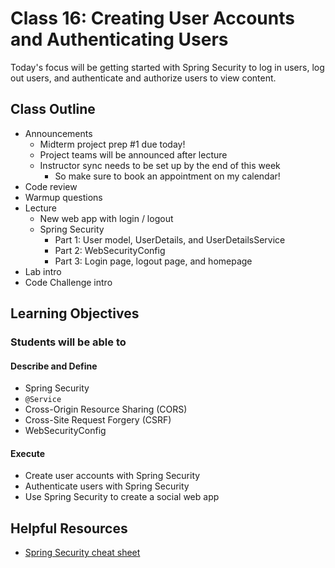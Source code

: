 # Class 16: Creating User Accounts and Authenticating Users

Today's focus will be getting started with Spring Security to log in users, log out users, and authenticate and authorize users to view content.

## Class Outline

- Announcements
  - Midterm project prep #1 due today!
  - Project teams will be announced after lecture
  - Instructor sync needs to be set up by the end of this week
    - So make sure to book an appointment on my calendar!
- Code review
- Warmup questions
- Lecture
  - New web app with login / logout
  - Spring Security
    - Part 1: User model, UserDetails, and UserDetailsService
    - Part 2: WebSecurityConfig
    - Part 3: Login page, logout page, and homepage
- Lab intro
- Code Challenge intro

## Learning Objectives

### Students will be able to

#### Describe and Define

- Spring Security
- `@Service`
- Cross-Origin Resource Sharing (CORS)
- Cross-Site Request Forgery (CSRF)
- WebSecurityConfig

#### Execute

- Create user accounts with Spring Security
- Authenticate users with Spring Security
- Use Spring Security to create a social web app

## Helpful Resources

- [Spring Security cheat sheet](../SpringSecurityCheatSheet.md)
